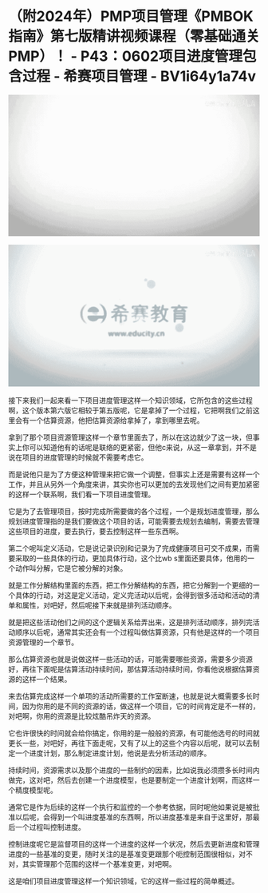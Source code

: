 # （附2024年）PMP项目管理《PMBOK指南》第七版精讲视频课程（零基础通关PMP）！ - P43：0602项目进度管理包含过程 - 希赛项目管理 - BV1i64y1a74v

![](img/a80ae763081ce3c3669ceb00ac84988e_0.png)

![](img/a80ae763081ce3c3669ceb00ac84988e_1.png)

接下来我们一起来看一下项目进度管理这样一个知识领域，它所包含的这些过程啊，这个版本第六版它相较于第五版呢，它是拿掉了一个过程，它把啊我们之前这里会有一个估算资源，他把估算资源给拿掉了，拿到哪里去呢。

拿到了那个项目资源管理这样一个章节里面去了，所以在这边就少了这一块，但事实上你可以知道他有的话呢是联络的更紧密，但他c来说，从这一章拿到，并不是说在项目的进度管理的时候就不需要考虑它。

而是说他只是为了方便这种管理来把它做一个调整，但事实上还是需要有这样一个工作，并且从另外一个角度来讲，其实你也可以更加的去发现他们之间有更加紧密的这样一个联系啊，我们看一下项目进度管理。

它是为了去管理项目，按时完成所需要做的各个过程，一个是规划进度管理，那么规划进度管理指的是我们要做这个项目的话，可能需要去规划去编制，需要去管理这些项目的进度，要去执行，要去控制这样一些东西啊。

第二个呢叫定义活动，它是说记录识别和记录为了完成健康项目可交不成果，而需要采取的一些具体的行动，更加具体行动，这个比wb s里面还要具体，他用的一个动作叫分解，它是它被分解的对象。

就是工作分解结构里面的东西，把工作分解结构的东西，把它分解到一个更细的一个具体的行动，对这是定义活动，定义完活动以后呢，会得到很多活动和活动的清单和属性，对吧好，然后呢接下来就是排列活动顺序。

就是把这些活动他们之间的这个逻辑关系给弄出来，这是排列活动顺序，排列完活动顺序以后呢，通常其实还会有一个过程叫做估算资源，只有他是这样的一个项目资源管理的一个章节。

那么估算资源也就是说做这样一些活动的话，可能需要哪些资源，需要多少资源好，再往下面呢是估算活动持续时间，那估算活动持续时间，你看他说根据估算资源的这样一个结果。

来去估算完成这样一个单项的活动所需要的工作室断速，也就是说大概需要多长时间，因为你用的是不同的资源的话，做这样一个项目，它的时间肯定是不一样的，对吧啊，你用的资源是比较炫酷吊炸天的资源。

它也许很快的时间就会给你搞定，你用的是一般般的资源，有可能他选号的时间就更长一些，对吧好，再往下面走呢，又有了以上的这些个内容以后呢，就可以去制定一个进度计划，那么制定进度计划，他说是去分析活动的顺序。

持续时间，资源需求以及那个进度的一些制约的因素，比如说我必须攒多长时间内做完，这对吧，然后去创建一个进度模型，也是要制定一个进度计划啊，而这样一个精度模型呢。

通常它是作为后续的这样一个执行和监控的一个参考依据，同时呢他如果说是被批准以后呢，会得到一个叫进度基准的东西啊，所以进度基准是来自于这里好，那最后一个过程叫控制进度。

控制进度呢它是监督项目的这样一个进度的这样一个状况，然后去更新进度和管理进度的一些基准的变更，随时关注的是基准变更跟那个呃控制范围很相似，对不对，其实管理那个范围的这样一个基准变更，对吧啊。

这是咱们项目进度管理这样一个知识领域，它的这样一些过程的简单概述。